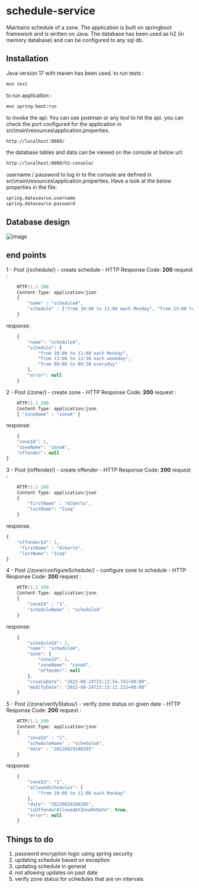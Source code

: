 # schedule-service

Maintains schedule of a zone. The application is built on springboot framework and is written on Java. The database has been used as h2 (in memory database) and can be configured to any sql db.

## Installation

Java version 17 with maven has been used. 
to run tests : 
```bash
mvn test
```

to run application :
```bash
mvn spring-boot:run
```

to invoke the api: You can use postman or any tool to hit the api. you can check the port configured for the application in src\main\resources\application.properties.
```bash
http://localhost:8080/
```

the database tables and data can be viewed on the console at below url:
```bash
http://localhost:8080/h2-console/
```
username / password to log in to the console are defined in src\main\resources\application.properties. Have a look at the below properties in the file:
```bash
spring.datasource.username
spring.datasource.password
```
## Database design
![image](https://user-images.githubusercontent.com/36534803/186546175-f15b356d-6d87-485f-ba12-ecdaf50731c6.png)


## end points
1 - Post (/schedule/) - create schedule - HTTP Response Code: **200**
request :
```javascript
    HTTP/1.1 200
    Content-Type: application/json
    {
        "name" : "scheduleA",
        "schedule" : ["from 10:00 to 11:00 each Monday", "from 13:00 to 13:30 each weekday", "from 09:00 to 09:30 everyday"]
    }
```

response:
```javascript
    {
        "name": "scheduleA",
        "schedule": [
            "from 10:00 to 11:00 each Monday",
            "from 13:00 to 13:30 each weekday",
            "from 09:00 to 09:30 everyday"
        ],
        "error": null
    }
```
2 - Post (/zone/) - create zone - HTTP Response Code: **200**
request :
```javascript
    HTTP/1.1 200
    Content-Type: application/json
    { "zoneName" : "zoneA" }
```

response:
```javascript
    {
    "zoneId": 1,
    "zoneName": "zoneA",
    "offender": null
}
```
3 - Post (/offender/) - create offender - HTTP Response Code: **200**
request :
```javascript
    HTTP/1.1 200
    Content-Type: application/json
    {
        "firstName" : "Alberto",
        "lastName": "Isaq"
    }
```

response:
```javascript
{
    "offenderId": 1,
     "firstName" : "Alberto",
     "lastName": "Isaq"
}
```
4 - Post (/zone/configureSchedule/) - configure zone to schedule - HTTP Response Code: **200**
request :
```javascript
    HTTP/1.1 200
    Content-Type: application/json
    {
        "zoneId" : "1",
        "scheduleName" : "scheduleA"
    }
```

response:
```javascript
    {
        "scheduleId": 2,
        "name": "scheduleA",
        "zone": {
            "zoneId": 1,
            "zoneName": "zoneA",
            "offender": null
        },
        "createDate": "2022-08-24T23:12:54.741+00:00",
        "modifyDate": "2022-08-24T23:13:12.215+00:00"
    }
```
5 - Post (/zone/verifyStatus/) - verify zone status on given date - HTTP Response Code: **200**
request :
```javascript
    HTTP/1.1 200
    Content-Type: application/json
    {
        "zoneId" : "1",
        "scheduleName" : "scheduleA",
        "date" : "20220829100205"
    }
```

response:
```javascript
    {
        "zoneId": "1",
        "allowedSchedules": [
            "from 10:00 to 11:00 each Monday"
        ],
        "date": "20220829100205",
        "isOffenderAllowedAtZoneOnDate": true,
        "error": null
    }
```
## Things to do
1. password encryption logic using spring security
2. updating schedule based on exception
3. updating schedule in general
4. not allowing updates on past date
5. verify zone status for schedules that are on intervals
